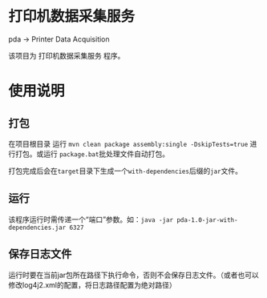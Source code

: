 # 打印机数据采集服务

pda -> Printer Data Acquisition

该项目为 打印机数据采集服务 程序。

# 使用说明

## 打包

在项目根目录 运行 `mvn clean package assembly:single -DskipTests=true` 进行打包。或运行 `package.bat`批处理文件自动打包。

打包完成后会在`target`目录下生成一个`with-dependencies`后缀的`jar`文件。

## 运行

该程序运行时需传递一个“端口”参数。如：`java -jar pda-1.0-jar-with-dependencies.jar 6327`

## 保存日志文件
运行时要在当前jar包所在路径下执行命令，否则不会保存日志文件。（或者也可以修改log4j2.xml的配置，将日志路径配置为绝对路径） 
